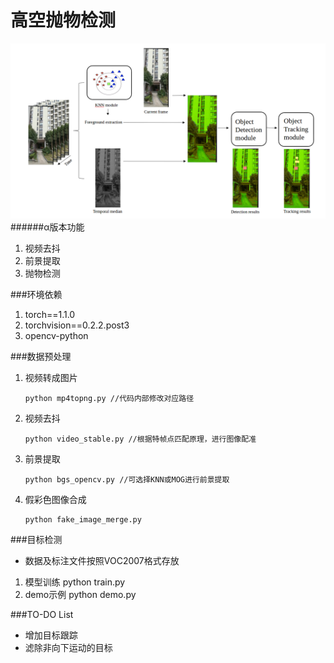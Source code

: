 高空抛物检测
===========================
![Image text](demo.png)
######α版本功能
1. 视频去抖
2. 前景提取
3. 抛物检测

###环境依赖
1. torch==1.1.0
2. torchvision==0.2.2.post3
3. opencv-python

###数据预处理
1. 视频转成图片

       python mp4topng.py //代码内部修改对应路径

2. 视频去抖
   
       python video_stable.py //根据特帧点匹配原理，进行图像配准

3. 前景提取

       python bgs_opencv.py //可选择KNN或MOG进行前景提取

4. 假彩色图像合成

       python fake_image_merge.py

###目标检测
- 数据及标注文件按照VOC2007格式存放 


1. 模型训练
       python train.py
2. demo示例
       python demo.py

###TO-DO List
  - 增加目标跟踪
  - 滤除非向下运动的目标
